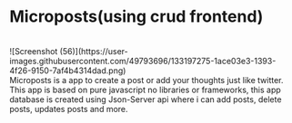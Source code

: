 # Microposts(using crud frontend)
<br>
![Screenshot (56)](https://user-images.githubusercontent.com/49793696/133197275-1ace03e3-1393-4f26-9150-7af4b4314dad.png)
<br>
Microposts is a app to create a post or add your thoughts just like twitter. This app is based on pure javascript no libraries or frameworks, this app database is created using Json-Server api where i can add posts, delete posts, updates posts and more.
